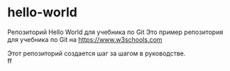  # hello-world
Репозиторий Hello World для учебника по Git
Это пример репозитория для учебника по Git на https://www.w3schools.com

Этот репозиторий создается шаг за шагом в руководстве.       
ff